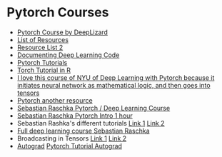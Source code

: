 # Pytorch Courses
* [Pytorch Course by DeepLizard](https://youtube.com/playlist?list=PLZbbT5o_s2xrfNyHZsM6ufI0iZENK9xgG&si=LjN66E6YZvL0bLGC)
* [List of Resources](https://forums.fast.ai/t/getting-comfortable-with-pytorch-projects/28371)
* [Resource List 2](https://www.reddit.com/r/learnmachinelearning/comments/pbt4gk/good_tutorials_for_pytorch/)
* [Documenting Deep Learning Code](https://www.linkedin.com/advice/0/how-do-you-document-your-machine-learning-code)
* [Pytorch Tutorials](https://pytorch.org/tutorials/beginner/basics/quickstart_tutorial.html)
* [Torch Tutorial in R](https://skeydan.github.io/Deep-Learning-and-Scientific-Computing-with-R-torch/tensors.html)
* [I love this course of NYU of Deep Learning with Pytorch because it initiates neural network as mathematical logic, and then goes into tensors](https://github.com/Atcold/NYU-DLSP20/tree/master)
* [Pytorch another resource](https://www.learnpytorch.io/)
* [Sebastian Raschka  Pytorch / Deep Learning Course](https://youtube.com/playlist?list=PLTKMiZHVd_2KJtIXOW0zFhFfBaJJilH51&si=iX7nAdxerqMHqpj5)
* [Sebastian Raschka Pytorch Intro 1 hour](https://www.youtube.com/watch?v=nf-r9gnum7o)
* Sebastian Rashka's different tutorials [Link 1](https://youtu.be/B5GHmm3KN2A?si=MWk9ykeVz6GUYECs) [Link 2](https://youtu.be/0yRsbh1bgtk?si=Ve760pgsKnkx8wDH)
* [Full deep learning course Sebastian Raschka](https://youtube.com/playlist?list=PLTKMiZHVd_2KJtIXOW0zFhFfBaJJilH51&si=HNcZyRQdsV_5w0QJ)
* Broadcasting in Tensors [Link 1](https://youtu.be/4Ehb_is-MFU?si=MEx0u79-voaxaHkP) [Link 2](https://youtu.be/QscEWm0QTRY?si=_sNAPnEaAgGJTDZk)
* [Autograd](https://youtu.be/j1-r1vO2a_o?si=zpDnKa3_veFNbxkH) [Pytorch Tutorial Autograd](https://pytorch.org/tutorials/beginner/introyt/autogradyt_tutorial.html)
